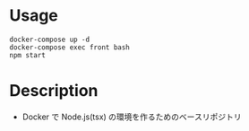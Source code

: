 # Usage

```
docker-compose up -d
docker-compose exec front bash
npm start
```

# Description

- Docker で Node.js(tsx) の環境を作るためのベースリポジトリ